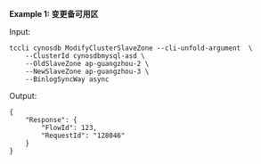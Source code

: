 **Example 1: 变更备可用区**



Input: 

```
tccli cynosdb ModifyClusterSlaveZone --cli-unfold-argument  \
    --ClusterId cynosdbmysql-asd \
    --OldSlaveZone ap-guangzhou-2 \
    --NewSlaveZone ap-guangzhou-3 \
    --BinlogSyncWay async
```

Output: 
```
{
    "Response": {
        "FlowId": 123,
        "RequestId": "128046"
    }
}
```

